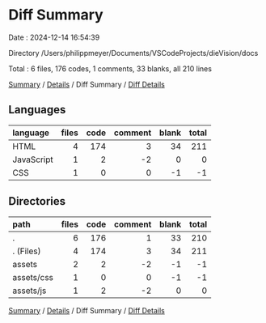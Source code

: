 # Diff Summary

Date : 2024-12-14 16:54:39

Directory /Users/philippmeyer/Documents/VSCodeProjects/dieVision/docs

Total : 6 files,  176 codes, 1 comments, 33 blanks, all 210 lines

[Summary](results.md) / [Details](details.md) / Diff Summary / [Diff Details](diff-details.md)

## Languages
| language | files | code | comment | blank | total |
| :--- | ---: | ---: | ---: | ---: | ---: |
| HTML | 4 | 174 | 3 | 34 | 211 |
| JavaScript | 1 | 2 | -2 | 0 | 0 |
| CSS | 1 | 0 | 0 | -1 | -1 |

## Directories
| path | files | code | comment | blank | total |
| :--- | ---: | ---: | ---: | ---: | ---: |
| . | 6 | 176 | 1 | 33 | 210 |
| . (Files) | 4 | 174 | 3 | 34 | 211 |
| assets | 2 | 2 | -2 | -1 | -1 |
| assets/css | 1 | 0 | 0 | -1 | -1 |
| assets/js | 1 | 2 | -2 | 0 | 0 |

[Summary](results.md) / [Details](details.md) / Diff Summary / [Diff Details](diff-details.md)